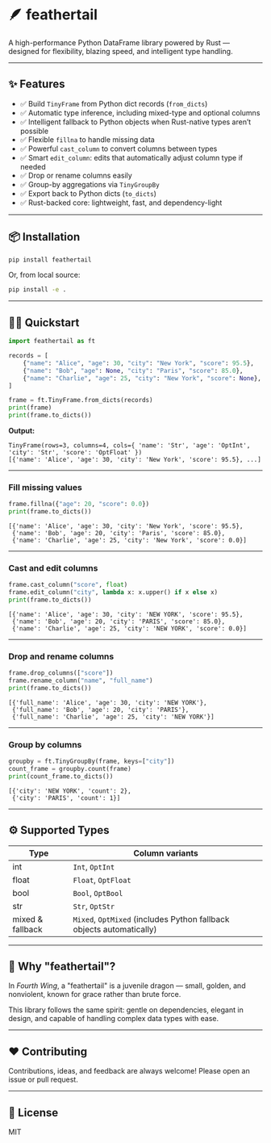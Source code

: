 
# 🪶 feathertail

A high-performance Python DataFrame library powered by Rust — designed for flexibility, blazing speed, and intelligent type handling.

---

## ✨ Features

- ✅ Build `TinyFrame` from Python dict records (`from_dicts`)
- ✅ Automatic type inference, including mixed-type and optional columns
- ✅ Intelligent fallback to Python objects when Rust-native types aren’t possible
- ✅ Flexible `fillna` to handle missing data
- ✅ Powerful `cast_column` to convert columns between types
- ✅ Smart `edit_column`: edits that automatically adjust column type if needed
- ✅ Drop or rename columns easily
- ✅ Group-by aggregations via `TinyGroupBy`
- ✅ Export back to Python dicts (`to_dicts`)
- ✅ Rust-backed core: lightweight, fast, and dependency-light

---

## 📦 Installation

```bash
pip install feathertail
```

Or, from local source:

```bash
pip install -e .
```

---

## 🧑‍💻 Quickstart

```python
import feathertail as ft

records = [
    {"name": "Alice", "age": 30, "city": "New York", "score": 95.5},
    {"name": "Bob", "age": None, "city": "Paris", "score": 85.0},
    {"name": "Charlie", "age": 25, "city": "New York", "score": None},
]

frame = ft.TinyFrame.from_dicts(records)
print(frame)
print(frame.to_dicts())
```

**Output:**
```
TinyFrame(rows=3, columns=4, cols={ 'name': 'Str', 'age': 'OptInt', 'city': 'Str', 'score': 'OptFloat' })
[{'name': 'Alice', 'age': 30, 'city': 'New York', 'score': 95.5}, ...]
```

---

### Fill missing values

```python
frame.fillna({"age": 20, "score": 0.0})
print(frame.to_dicts())
```

```
[{'name': 'Alice', 'age': 30, 'city': 'New York', 'score': 95.5},
 {'name': 'Bob', 'age': 20, 'city': 'Paris', 'score': 85.0},
 {'name': 'Charlie', 'age': 25, 'city': 'New York', 'score': 0.0}]
```

---

### Cast and edit columns

```python
frame.cast_column("score", float)
frame.edit_column("city", lambda x: x.upper() if x else x)
print(frame.to_dicts())
```

```
[{'name': 'Alice', 'age': 30, 'city': 'NEW YORK', 'score': 95.5},
 {'name': 'Bob', 'age': 20, 'city': 'PARIS', 'score': 85.0},
 {'name': 'Charlie', 'age': 25, 'city': 'NEW YORK', 'score': 0.0}]
```

---

### Drop and rename columns

```python
frame.drop_columns(["score"])
frame.rename_column("name", "full_name")
print(frame.to_dicts())
```

```
[{'full_name': 'Alice', 'age': 30, 'city': 'NEW YORK'},
 {'full_name': 'Bob', 'age': 20, 'city': 'PARIS'},
 {'full_name': 'Charlie', 'age': 25, 'city': 'NEW YORK'}]
```

---

### Group by columns

```python
groupby = ft.TinyGroupBy(frame, keys=["city"])
count_frame = groupby.count(frame)
print(count_frame.to_dicts())
```

```
[{'city': 'NEW YORK', 'count': 2},
 {'city': 'PARIS', 'count': 1}]
```

---

## ⚙️ Supported Types

| Type      | Column variants    |
|------------|---------------------|
| int        | `Int`, `OptInt`    |
| float      | `Float`, `OptFloat` |
| bool       | `Bool`, `OptBool`  |
| str        | `Str`, `OptStr`    |
| mixed & fallback | `Mixed`, `OptMixed` (includes Python fallback objects automatically) |

---

## 🐉 Why "feathertail"?

In *Fourth Wing*, a "feathertail" is a juvenile dragon — small, golden, and nonviolent, known for grace rather than brute force.  

This library follows the same spirit: gentle on dependencies, elegant in design, and capable of handling complex data types with ease.

---

## ❤️ Contributing

Contributions, ideas, and feedback are always welcome! Please open an issue or pull request.

---

## 📄 License

MIT
